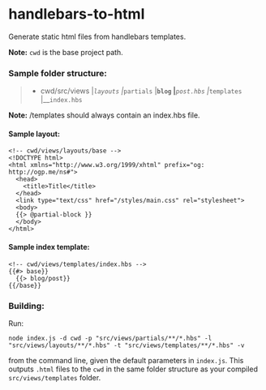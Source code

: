 # handlebars-to-html

Generate static html files from handlebars templates.

**Note:** `cwd` is the base project path.

### Sample folder structure:

> - cwd/src/views
> |_`layouts`
> |_`partials`
> |__`blog`
> |___`post.hbs`
> |_`templates`
> |__`index.hbs`

**Note:** /templates should always contain an index.hbs file.

#### Sample layout:

```
<!-- cwd/views/layouts/base -->
<!DOCTYPE html>
<html xmlns="http://www.w3.org/1999/xhtml" prefix="og: http://ogp.me/ns#">
  <head>
    <title>Title</title>
  </head>
  <link type="text/css" href="/styles/main.css" rel="stylesheet">
  <body>
  {{> @partial-block }}
  </body>
</html>
```

#### Sample index template:

```
<!-- cwd/views/templates/index.hbs -->
{{#> base}}
  {{> blog/post}}
{{/base}}
```

### Building:

Run:

`node index.js -d cwd -p "src/views/partials/**/*.hbs" -l "src/views/layouts/**/*.hbs" -t "src/views/templates/**/*.hbs" -v`

from the command line, given the default parameters in `index.js`. This outputs `.html` files to the `cwd` in the same folder structure as your compiled `src/views/templates` folder.
